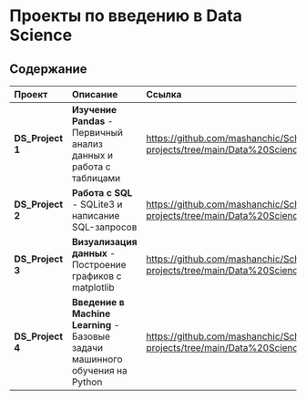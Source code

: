 # Проекты по введению в Data Science

## Содержание
| Проект | Описание | Ссылка |
| :--- | :--- | :--- |
|**DS_Project 1**| **Изучение Pandas** - Первичный анализ данных и работа с таблицами |https://github.com/mashanchic/School-21-projects/tree/main/Data%20Science/DS_Project%201|
|**DS_Project 2**|  **Работа с SQL** - SQLite3 и написание SQL-запросов|https://github.com/mashanchic/School-21-projects/tree/main/Data%20Science/DS_Project%202| 
|**DS_Project 3**|  **Визуализация данных** - Построение графиков с matplotlib|https://github.com/mashanchic/School-21-projects/tree/main/Data%20Science/DS_Project%203|
|**DS_Project 4**|  **Введение в Machine Learning** - Базовые задачи машинного обучения на Python|https://github.com/mashanchic/School-21-projects/tree/main/Data%20Science/DS_Project%204|
